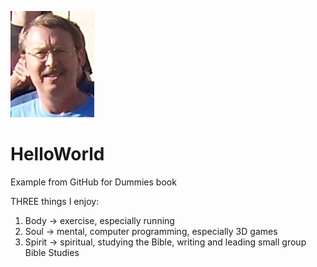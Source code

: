 ![headshot](chris2008.jpg)

# HelloWorld
Example from GitHub for Dummies book

THREE things I enjoy:
1. Body -> exercise, especially running
2. Soul -> mental, computer programming, especially 3D games
3. Spirit -> spiritual, studying the Bible, writing and leading small group Bible Studies

